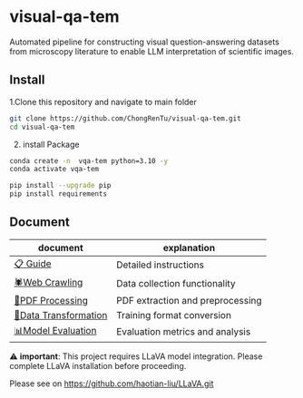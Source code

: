 # visual-qa-tem
Automated pipeline for constructing visual question-answering datasets from microscopy literature to enable LLM interpretation of scientific images.

## Install

1.Clone this repository and navigate to main folder
```bash
git clone https://github.com/ChongRenTu/visual-qa-tem.git
cd visual-qa-tem
```
2. install Package
```bash
conda create -n  vqa-tem python=3.10 -y
conda activate vqa-tem

pip install --upgrade pip
pip install requirements
```

## Document
| document | explanation |
| -------- | -------- |
|[📋 Guide](https://github.com/ChongRenTu/visual-qa-tem/blob/7e270f0901d44a7d68925c9c831b04addeaa5e07/docs/Guide.md)|Detailed instructions        |
| [🕷️Web Crawling](https://github.com/ChongRenTu/visual-qa-tem/blob/7e270f0901d44a7d68925c9c831b04addeaa5e07/docs/Web%20Crawling.md)    | Data collection functionality     |
| [📄PDF Processing](https://github.com/ChongRenTu/visual-qa-tem/blob/7e270f0901d44a7d68925c9c831b04addeaa5e07/docs/PDF%20Processing.md)    | PDF extraction and preprocessing     |
| [🔄Data Transformation](https://github.com/ChongRenTu/visual-qa-tem/blob/7e270f0901d44a7d68925c9c831b04addeaa5e07/docs/Data%20Transformation.md)    | Training format conversion     |
| [📊Model Evaluation](https://github.com/ChongRenTu/visual-qa-tem/blob/7e270f0901d44a7d68925c9c831b04addeaa5e07/docs/Model%20Evaluation.md)    | Evaluation metrics and analysis     |

⚠️ **important**: This project requires LLaVA model integration. Please complete LLaVA installation before proceeding.

Please see on https://github.com/haotian-liu/LLaVA.git

